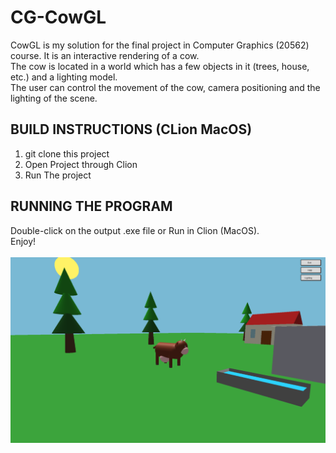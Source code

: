 # CG-CowGL
CowGL is my solution for the final project in Computer Graphics (20562) course. It is an interactive rendering of a cow. </br>
The cow is located in a world which has a few objects in it (trees, house, etc.) and a lighting model. </br>
The user can control the movement of the cow, camera positioning and the lighting of the scene.
## BUILD INSTRUCTIONS (CLion MacOS)
1. git clone this project
2. Open Project through Clion
3. Run The project
## RUNNING THE PROGRAM
Double-click on the output .exe file or Run in Clion (MacOS). </br>
Enjoy! </br> </br>
![image](./screen-shot.png)
